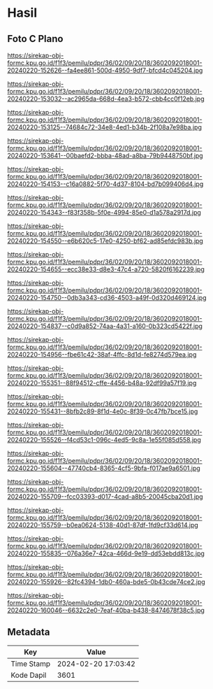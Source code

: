 # Hasil

## Foto C Plano

https://sirekap-obj-formc.kpu.go.id/f1f3/pemilu/pdpr/36/02/09/20/18/3602092018001-20240220-152626--fa4ee861-500d-4950-9df7-bfcd4c045204.jpg

https://sirekap-obj-formc.kpu.go.id/f1f3/pemilu/pdpr/36/02/09/20/18/3602092018001-20240220-153032--ac2965da-668d-4ea3-b572-cbb4cc0f12eb.jpg

https://sirekap-obj-formc.kpu.go.id/f1f3/pemilu/pdpr/36/02/09/20/18/3602092018001-20240220-153125--74684c72-34e8-4ed1-b34b-2f108a7e98ba.jpg

https://sirekap-obj-formc.kpu.go.id/f1f3/pemilu/pdpr/36/02/09/20/18/3602092018001-20240220-153641--00baefd2-bbba-48ad-a8ba-79b9448750bf.jpg

https://sirekap-obj-formc.kpu.go.id/f1f3/pemilu/pdpr/36/02/09/20/18/3602092018001-20240220-154153--c16a0882-5f70-4d37-8104-bd7b099406d4.jpg

https://sirekap-obj-formc.kpu.go.id/f1f3/pemilu/pdpr/36/02/09/20/18/3602092018001-20240220-154343--f83f358b-5f0e-4994-85e0-d1a578a2917d.jpg

https://sirekap-obj-formc.kpu.go.id/f1f3/pemilu/pdpr/36/02/09/20/18/3602092018001-20240220-154550--e6b620c5-17e0-4250-bf62-ad85efdc983b.jpg

https://sirekap-obj-formc.kpu.go.id/f1f3/pemilu/pdpr/36/02/09/20/18/3602092018001-20240220-154655--ecc38e33-d8e3-47c4-a720-5820f6162239.jpg

https://sirekap-obj-formc.kpu.go.id/f1f3/pemilu/pdpr/36/02/09/20/18/3602092018001-20240220-154750--0db3a343-cd36-4503-a49f-0d320d469124.jpg

https://sirekap-obj-formc.kpu.go.id/f1f3/pemilu/pdpr/36/02/09/20/18/3602092018001-20240220-154837--c0d9a852-74aa-4a31-a160-0b323cd5422f.jpg

https://sirekap-obj-formc.kpu.go.id/f1f3/pemilu/pdpr/36/02/09/20/18/3602092018001-20240220-154956--fbe61c42-38af-4ffc-8d1d-fe8274d579ea.jpg

https://sirekap-obj-formc.kpu.go.id/f1f3/pemilu/pdpr/36/02/09/20/18/3602092018001-20240220-155351--88f94512-cffe-4456-b48a-92df99a57f19.jpg

https://sirekap-obj-formc.kpu.go.id/f1f3/pemilu/pdpr/36/02/09/20/18/3602092018001-20240220-155431--8bfb2c89-8f1d-4e0c-8f39-0c47fb7bce15.jpg

https://sirekap-obj-formc.kpu.go.id/f1f3/pemilu/pdpr/36/02/09/20/18/3602092018001-20240220-155526--f4cd53c1-096c-4ed5-9c8a-1e55f085d558.jpg

https://sirekap-obj-formc.kpu.go.id/f1f3/pemilu/pdpr/36/02/09/20/18/3602092018001-20240220-155604--47740cb4-8365-4cf5-9bfa-f017ae9a6501.jpg

https://sirekap-obj-formc.kpu.go.id/f1f3/pemilu/pdpr/36/02/09/20/18/3602092018001-20240220-155709--fcc03393-d017-4cad-a8b5-20045cba20d1.jpg

https://sirekap-obj-formc.kpu.go.id/f1f3/pemilu/pdpr/36/02/09/20/18/3602092018001-20240220-155759--b0ea0624-5138-40d1-87df-1fd9cf33d614.jpg

https://sirekap-obj-formc.kpu.go.id/f1f3/pemilu/pdpr/36/02/09/20/18/3602092018001-20240220-155835--076a36e7-42ca-466d-9e19-dd53ebdd813c.jpg

https://sirekap-obj-formc.kpu.go.id/f1f3/pemilu/pdpr/36/02/09/20/18/3602092018001-20240220-155926--82fc4394-1db0-460a-bde5-0b43cde74ce2.jpg

https://sirekap-obj-formc.kpu.go.id/f1f3/pemilu/pdpr/36/02/09/20/18/3602092018001-20240220-160046--6632c2e0-7eaf-40ba-b438-8474678f38c5.jpg


## Metadata

| Key        | Value               |
| ---------- | ------------------- |
| Time Stamp | 2024-02-20 17:03:42 |
| Kode Dapil | 3601                |



